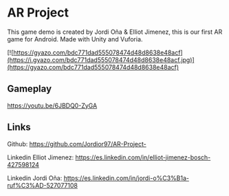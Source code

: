 # AR Project 

This game demo is created by Jordi Oña & Elliot Jimenez, this is our first AR game for Android. Made with Unity and Vuforia.

[![https://gyazo.com/bdc771dad555078474d48d8638e48acf](https://i.gyazo.com/bdc771dad555078474d48d8638e48acf.jpg)](https://gyazo.com/bdc771dad555078474d48d8638e48acf)

## Gameplay

https://youtu.be/6JBDQ0-ZyGA

## Links
Github: https://github.com/Jordior97/AR-Project-

Linkedin Elliot Jimenez: https://es.linkedin.com/in/elliot-jimenez-bosch-427598124

Linkedin Jordi Oña: https://es.linkedin.com/in/jordi-o%C3%B1a-ruf%C3%AD-527077108

